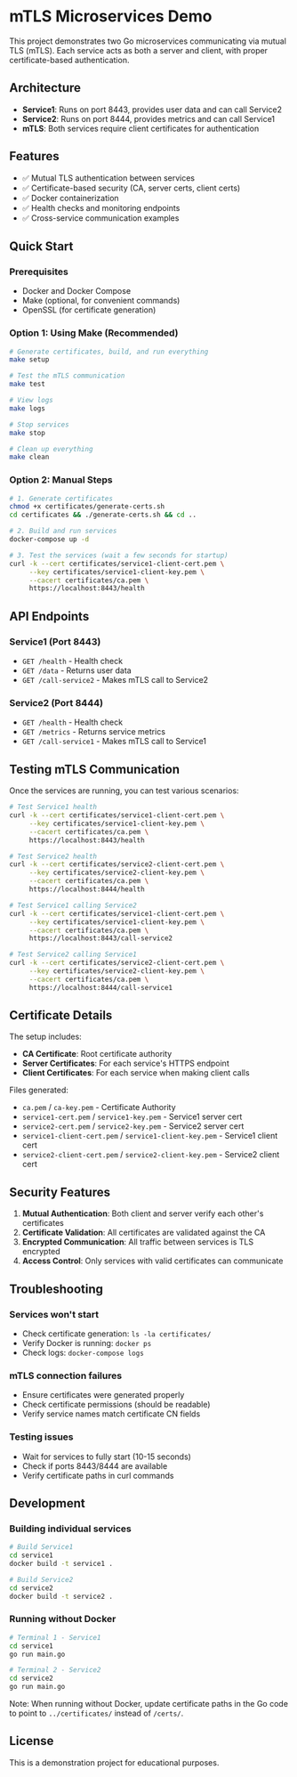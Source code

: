 # mTLS Microservices Demo

This project demonstrates two Go microservices communicating via mutual TLS (mTLS). Each service acts as both a server and client, with proper certificate-based authentication.

## Architecture

- **Service1**: Runs on port 8443, provides user data and can call Service2
- **Service2**: Runs on port 8444, provides metrics and can call Service1
- **mTLS**: Both services require client certificates for authentication

## Features

- ✅ Mutual TLS authentication between services
- ✅ Certificate-based security (CA, server certs, client certs)
- ✅ Docker containerization
- ✅ Health checks and monitoring endpoints
- ✅ Cross-service communication examples

## Quick Start

### Prerequisites

- Docker and Docker Compose
- Make (optional, for convenient commands)
- OpenSSL (for certificate generation)

### Option 1: Using Make (Recommended)

```bash
# Generate certificates, build, and run everything
make setup

# Test the mTLS communication
make test

# View logs
make logs

# Stop services
make stop

# Clean up everything
make clean
```

### Option 2: Manual Steps

```bash
# 1. Generate certificates
chmod +x certificates/generate-certs.sh
cd certificates && ./generate-certs.sh && cd ..

# 2. Build and run services
docker-compose up -d

# 3. Test the services (wait a few seconds for startup)
curl -k --cert certificates/service1-client-cert.pem \
     --key certificates/service1-client-key.pem \
     --cacert certificates/ca.pem \
     https://localhost:8443/health
```

## API Endpoints

### Service1 (Port 8443)

- `GET /health` - Health check
- `GET /data` - Returns user data
- `GET /call-service2` - Makes mTLS call to Service2

### Service2 (Port 8444)

- `GET /health` - Health check
- `GET /metrics` - Returns service metrics
- `GET /call-service1` - Makes mTLS call to Service1

## Testing mTLS Communication

Once the services are running, you can test various scenarios:

```bash
# Test Service1 health
curl -k --cert certificates/service1-client-cert.pem \
     --key certificates/service1-client-key.pem \
     --cacert certificates/ca.pem \
     https://localhost:8443/health

# Test Service2 health
curl -k --cert certificates/service2-client-cert.pem \
     --key certificates/service2-client-key.pem \
     --cacert certificates/ca.pem \
     https://localhost:8444/health

# Test Service1 calling Service2
curl -k --cert certificates/service1-client-cert.pem \
     --key certificates/service1-client-key.pem \
     --cacert certificates/ca.pem \
     https://localhost:8443/call-service2

# Test Service2 calling Service1
curl -k --cert certificates/service2-client-cert.pem \
     --key certificates/service2-client-key.pem \
     --cacert certificates/ca.pem \
     https://localhost:8444/call-service1
```

## Certificate Details

The setup includes:

- **CA Certificate**: Root certificate authority
- **Server Certificates**: For each service's HTTPS endpoint
- **Client Certificates**: For each service when making client calls

Files generated:

- `ca.pem` / `ca-key.pem` - Certificate Authority
- `service1-cert.pem` / `service1-key.pem` - Service1 server cert
- `service2-cert.pem` / `service2-key.pem` - Service2 server cert
- `service1-client-cert.pem` / `service1-client-key.pem` - Service1 client cert
- `service2-client-cert.pem` / `service2-client-key.pem` - Service2 client cert

## Security Features

1. **Mutual Authentication**: Both client and server verify each other's certificates
2. **Certificate Validation**: All certificates are validated against the CA
3. **Encrypted Communication**: All traffic between services is TLS encrypted
4. **Access Control**: Only services with valid certificates can communicate

## Troubleshooting

### Services won't start

- Check certificate generation: `ls -la certificates/`
- Verify Docker is running: `docker ps`
- Check logs: `docker-compose logs`

### mTLS connection failures

- Ensure certificates were generated properly
- Check certificate permissions (should be readable)
- Verify service names match certificate CN fields

### Testing issues

- Wait for services to fully start (10-15 seconds)
- Check if ports 8443/8444 are available
- Verify certificate paths in curl commands

## Development

### Building individual services

```bash
# Build Service1
cd service1
docker build -t service1 .

# Build Service2
cd service2
docker build -t service2 .
```

### Running without Docker

```bash
# Terminal 1 - Service1
cd service1
go run main.go

# Terminal 2 - Service2
cd service2
go run main.go
```

Note: When running without Docker, update certificate paths in the Go code to point to `../certificates/` instead of `/certs/`.

## License

This is a demonstration project for educational purposes.
